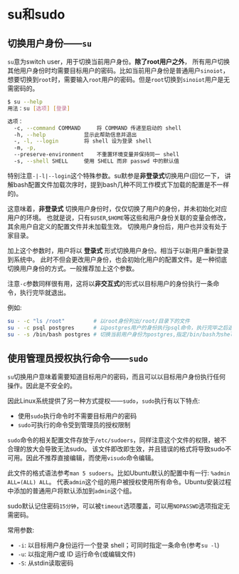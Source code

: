 # su和sudo

## 切换用户身份——``su``

``su``意为switch user，用于切换当前用户身份。**除了root用户之外**，
所有用户切换其他用户身份时均需要目标用户的密码。比如当前用户身份是普通用户``sinoiot``，
想要切换到``root``时，需要输入``root``用户的密码。但是``root``切换到``sinoiot``用户是无需密码的。

```bash
$ su --help
用法：su [选项] [登录]

选项：
  -c, --command COMMAND		将 COMMAND 传递至启动的 shell
  -h, --help			显示此帮助信息并退出
  -, -l, --login		将 shell 设为登录 shell
  -m, -p,
  --preserve-environment	不重置环境变量并保持同一 shell
  -s, --shell SHELL		使用 SHELL 而非 passwd 中的默认值
```

特别注意``-|-l|--login``这个特殊参数。su默参是**非登录式**切换用户(回忆一下，
讲解bash配置文件加载次序时，提到bash几种不同工作模式下加载的配置是不一样的)。

这意味着，**非登录式** 切换用户身份时，仅仅切换了用户的身份，并未初始化对应用户的环境。
也就是说，只有``$USER``,``$HOME``等这些和用户身份关联的变量会修改，其余用户自定义的配置文件并未加载生效。
切换用户身份后，用户也并没有处于家目录。

加上这个参数时，用户将以 **登录式** 形式切换用户身份。相当于以新用户重新登录到系统中。
此时不但会更改用户身份，也会初始化用户的配置文件。是一种彻底切换用户身份的方式。一般推荐加上这个参数。

注意``-c``参数同样很有用，这将以**非交互式**的形式以目标用户的身份执行一条命令，执行完毕就退出。

例如:

```bash
su - -c "ls /root"         # 以root身份列出/root/目录下的文件
su - -c psql postgres      # 以postgres用户的身份执行psql命令，执行完毕之后返回当前用户身份
su - -s /bin/bash postgres # 切换当前用户身份为postgres,指定/bin/bash为shell。
```

## 使用管理员授权执行命令——``sudo``

``su``切换用户意味着需要知道目标用户的密码，而且可以以目标用户身份执行任何操作。因此是不安全的。

因此Linux系统提供了另一种方式提权——``sudo``，``sudo``执行有以下特点:
* 使用``sudo``执行命令时不需要目标用户的密码
* ``sudo``可执行的命令受到管理员的授权限制

``sudo``命令的相关配置文件存放于``/etc/sudoers``，同样注意这个文件的权限，被不合理的放大会导致无法sudo。
该文件即改即生效，并且错误的格式将导致sudo不可用。因此不推荐直接编辑，而使用``visudo``命令编辑。

此文件的格式语法参考``man 5 sudoers``。比如Ubuntu默认的配置中有一行: ``%admin ALL=(ALL) ALL``。
代表``admin``这个组的用户被授权使用所有命令。Ubuntu安装过程中添加的普通用户将默认添加到``admin``这个组。

sudo默认记住密码``15分钟``，可以被``timeout``选项覆盖，可以用``NOPASSWD``选项指定无需密码。

常用参数:

* ``-i``: 以目标用户身份运行一个登录 shell；可同时指定一条命令(参考``su -l``)
* ``-u``: 以指定用户或 ID 运行命令(或编辑文件)
* ``-S``: 从stdin读取密码
